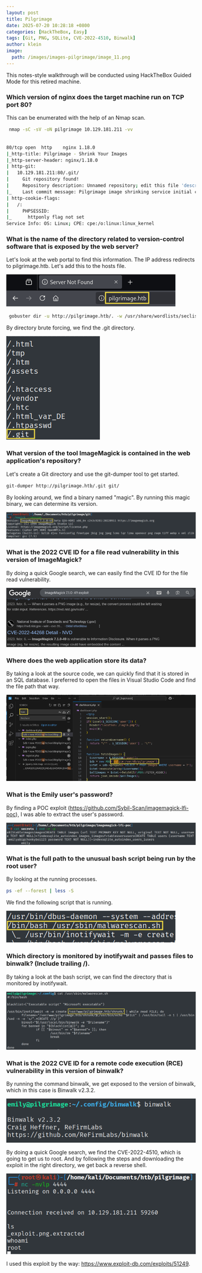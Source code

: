 ```yaml
---
layout: post
title: Pilgrimage
date: 2025-07-20 10:28:18 +0800
categories: [HackTheBox, Easy]
tags: [Git, PNG, SQLite, CVE-2022-4510, Binwalk]
author: klein
image:
  path: /images/images-pilgrimage/image_11.png
---
```


This notes-style walkthrough will be conducted using HackTheBox Guided Mode for this retired machine.

### Which version of nginx does the target machine run on TCP port 80?

This can be enumerated with the help of an Nmap scan. 

```bash
 nmap -sC -sV -oN pilgrimage 10.129.181.211 -vv
```
```bash

80/tcp open  http    nginx 1.18.0
|_http-title: Pilgrimage - Shrink Your Images
|_http-server-header: nginx/1.18.0
| http-git:
|   10.129.181.211:80/.git/
|     Git repository found!
|     Repository description: Unnamed repository; edit this file 'description' to name the...
|_    Last commit message: Pilgrimage image shrinking service initial commit. # Please ...
| http-cookie-flags:
|   /:
|     PHPSESSID:
|_      httponly flag not set
Service Info: OS: Linux; CPE: cpe:/o:linux:linux_kernel


```
### What is the name of the directory related to version-control software that is exposed by the web server?

Let's look at the web portal to find this information.
The IP address redirects to pilgrimage.htb. Let's add this to the hosts file.

![b](/images/images-pilgrimage/image_01.png)

```bash
 gobuster dir -u http://pilgrimage.htb/. -w /usr/share/wordlists/seclists/Discovery/Web-Content/raft-small-words.txt
```
By directory brute forcing, we find the .git directory. 

![b](/images/images-pilgrimage/image_02.png)

### What version of the tool ImageMagick is contained in the web application's repository?

Let's create a Git directory and use the git-dumper tool to get started.

```bash
git-dumper http://pilgrimage.htb/.git git/
```
By looking around, we find a binary named "magic". By running this magic binary, we can determine its version.

![b](/images/images-pilgrimage/image_03.png)

### What is the 2022 CVE ID for a file read vulnerability in this version of ImageMagick?

By doing a quick Google search, we can easily find the CVE ID for the file read vulnerability.

![b](/images/images-pilgrimage/image_04.png)

### Where does the web application store its data?

By taking a look at the source code, we can quickly find that it is stored in an SQL database. I preferred to open the files in Visual Studio Code and find the file path that way.

![b](/images/images-pilgrimage/image_05.png)

### What is the Emily user's password?

By finding a POC exploit (https://github.com/Sybil-Scan/imagemagick-lfi-poc), I was able to extract the user's password.

![b](/images/images-pilgrimage/image_06.png)

### What is the full path to the unusual bash script being run by the root user?

By looking at the running processes.
```bash
ps -ef --forest | less -S
```
We find the following script that is running.

![b](/images/images-pilgrimage/image_07.png)

### Which directory is monitored by inotifywait and passes files to binwalk? (Include trailing /).

By taking a look at the bash script, we can find the directory that is monitored by inotifywait.

![b](/images/images-pilgrimage/image_08.png)


### What is the 2022 CVE ID for a remote code execution (RCE) vulnerability in this version of binwalk?

By running the command binwalk, we get exposed to the version of binwalk, which in this case is Binwalk v2.3.2.

![b](/images/images-pilgrimage/image_09.png)

By doing a quick Google search, we find the CVE-2022-4510, which is going to get us to root. And by following the steps and downloading the exploit in the right directory, we get back a reverse shell.

![b](/images/images-pilgrimage/image_10.png)

I used this exploit by the way: https://www.exploit-db.com/exploits/51249.


